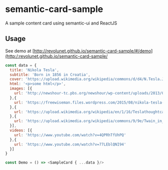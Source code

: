 # semantic-card-sample

A sample content card using semantic-ui and ReactJS

## Usage

See demo at [http://revolunet.github.io/semantic-card-sample/#/demo](http:/:revolunet.github.io/semantic-card-sample/

```js
const data = {
  title: 'Nikola Tesla',
  subtitle: 'Born in 1856 in Croatia',
  cover: 'https://upload.wikimedia.org/wikipedia/commons/d/d4/N.Tesla.JPG',
  html: '<p>some html</p>',
  images: [{
    url: 'http://newshour-tc.pbs.org/newshour/wp-content/uploads/2013/07/Tesla_colorado.jpg'
  },{
    url: 'https://freewiseman.files.wordpress.com/2015/08/nikola-tesla-1.jpg'
  },{
    url: 'https://upload.wikimedia.org/wikipedia/en/1/16/Teslathoughtcamera.jpeg'
  },{
    url: 'https://upload.wikimedia.org/wikipedia/commons/9/9e/Twain_in_Tesla%27s_Lab.jpg'
  }],
  videos: [{
    url: 'https://www.youtube.com/watch?v=4QPRhTfUhPQ'
  },{
    url: 'https://www.youtube.com/watch?v=77LEblQNI94'
  }]
}

const Demo = () => <SampleCard { ...data }/>

```

